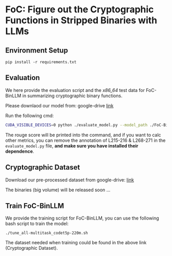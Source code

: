 # FoC: Figure out the Cryptographic Functions in Stripped Binaries with LLMs

## Environment Setup

`pip install -r requirements.txt`

## Evaluation

We here provide the evaluation script and the *x86_64* test data for FoC-BinLLM in summarizing cryptographic binary functions. 

Please downlaod our model from: google-drive  [link](https://drive.google.com/file/d/1sL0R-xbIYwRfTBPyF5b0WAzs3nqbNp8O/view?usp=sharing)

Run the following cmd:

```bash
CUDA_VISIBLE_DEVICES=0 python ./evaluate_model.py --model_path ./FoC-BinLLM --data_file ./test.json --batch_size 16 --src_domain pcode --tgt_domain comment_and_name --max_tgt_len 256
```

The rouge score will be printed into the command, and if you want to calc other metrics, you can remove the annotation of L215-216 & L268-271 in the `evaluate_model.py` file, **and make sure you have installed their dependence**. 


## Cryptographic Dataset

Download our pre-processed dataset from google-drive: [link](https://drive.google.com/file/d/1GkxjL8NZb4heCjmJXx9e9qnBmKLMHJRP/view?usp=sharing)

The binaries (big volume) will be released soon ...

## Train FoC-BinLLM

We provide the training script for FoC-BinLLM, you can use the following bash script to train the model:

`./tune_all-multitask_codet5p-220m.sh`

The dataset needed when training could be found in the above link (Cryptographic Dataset). 